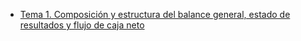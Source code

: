- [Tema 1. Composición y estructura del balance general, estado de resultados y flujo de caja neto](Tema%201.%20Composición%20y%20estructura%20del%20balance%20general,%20estado%20de%20resultados%20y%20flujo%20de%20caja%20neto.md)

